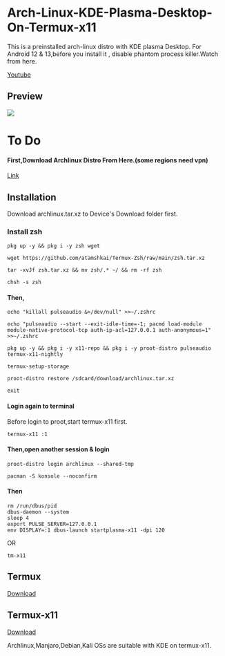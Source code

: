 # Arch-Linux-KDE-Plasma-Desktop-On-Termux-x11

This is a preinstalled arch-linux distro with KDE plasma Desktop.
For Android 12 & 13,before you install it , disable phantom process killer.Watch from here.

[Youtube](https://youtu.be/UxmQSETvAOc)

## Preview
![](https://raw.githubusercontent.com/atamshkai/Arch-Linux-KDE-Plasma-Desktop-On-Termux-x11/main/Archlinux%20Plasma%20Desktop.jpg)

# To Do

#### First,Download Archlinux Distro From Here.(some regions need vpn)

[Link](https://www.mediafire.com/file/kuv961h6vyo4nu8/archlinux.tar.xz/file)

## Installation

Download archlinux.tar.xz to Device's Download folder first.

### Install zsh

```
pkg up -y && pkg i -y zsh wget

wget https://github.com/atamshkai/Termux-Zsh/raw/main/zsh.tar.xz

tar -xvJf zsh.tar.xz && mv zsh/.* ~/ && rm -rf zsh

chsh -s zsh
```

#### Then,

```
echo "killall pulseaudio &>/dev/null" >>~/.zshrc
```

``` 
echo "pulseaudio --start --exit-idle-time=-1; pacmd load-module module-native-protocol-tcp auth-ip-acl=127.0.0.1 auth-anonymous=1" >>~/.zshrc
```

```
pkg up -y && pkg i -y x11-repo && pkg i -y proot-distro pulseaudio termux-x11-nightly
```

``` 
termux-setup-storage
```

``` 
proot-distro restore /sdcard/download/archlinux.tar.xz
```

```
exit
```

#### Login again to terminal

Before login to proot,start termux-x11 first.
 
```
termux-x11 :1
```
 
#### Then,open another session & login

```
proot-distro login archlinux --shared-tmp
```

```
pacman -S konsole --noconfirm
```
 
#### Then
 
```
rm /run/dbus/pid
dbus-daemon --system
sleep 4
export PULSE_SERVER=127.0.0.1
env DISPLAY=:1 dbus-launch startplasma-x11 -dpi 120
```
 
OR 
 
```
tm-x11
```

## Termux

[Download](https://github.com/termux/termux-app/releases/download/v0.118.0/termux-app_v0.118.0+github-debug_universal.apk)

## Termux-x11

[Download](https://archive.org/download/termux-x11/app-universal-debug.apk)

Archlinux,Manjaro,Debian,Kali OSs are suitable with KDE on termux-x11.
